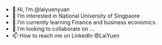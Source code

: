 - 👋 Hi, I’m @laiyuenyuan
- 👀 I’m interested in National University of Singpaore
- 🌱 I’m currently learning Finance and business economics.
- 💞️ I’m looking to collaborate on ...
- 📫 How to reach me on LinkedIn @LaiYuen

<!---
laiyuenyuan/laiyuenyuan is a ✨ special ✨ repository because its `README.md` (this file) appears on your GitHub profile.
You can click the Preview link to take a look at your changes.
--->
